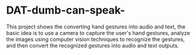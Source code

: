 # DAT-dumb-can-speak-
This project shows the  converting hand gestures into audio and text, the basic idea is to use a camera to capture the user's hand gestures, analyze the images using computer vision techniques to recognize the gestures, and then convert the recognized gestures into audio and text outputs.
